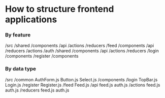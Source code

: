 # How to structure frontend applications

### By feature

/src
  /shared
    /components
    /api
    /actions
    /reducers
  /feed
    /components
    /api
    /reducers
    /actions
  /auth
    /shared
      /components
      /api
      /actions
      /reducers
    /login
      /components
    /register
      /components

### By data type

/src
  /common
    AuthForm.js
    Button.js
    Select.js
  /components
    /login
      TopBar.js
      Login.js
    /register
      Register.js
    /feed
      Feed.js
  /api
    feed.js
    auth.js
  /actions
    feed.js
    auth.js
  /reducers
    feed.js
    auth.js
